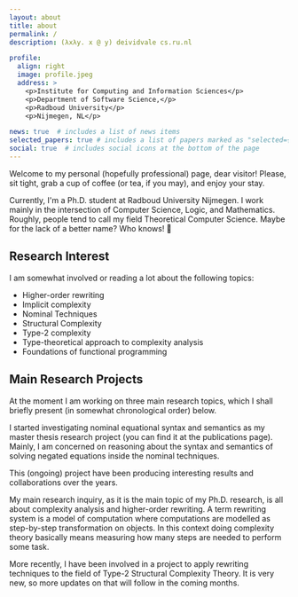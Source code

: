 ```yaml
---
layout: about
title: about
permalink: /
description: (λxλy. x @ y) deividvale cs.ru.nl

profile:
  align: right
  image: profile.jpeg
  address: >
    <p>Institute for Computing and Information Sciences</p>
    <p>Department of Software Science,</p>
    <p>Radboud University</p>
    <p>Nijmegen, NL</p>

news: true  # includes a list of news items
selected_papers: true # includes a list of papers marked as "selected={true}"
social: true  # includes social icons at the bottom of the page
---
```


<!-- Write your biography here. Tell the world about yourself. Link to your favorite [subreddit](http://reddit.com). You can put a picture in, too. The code is already in, just name your picture `prof_pic.jpg` and put it in the `img/` folder. -->
Welcome to my personal (hopefully professional) page, dear visitor!
Please, sit tight, grab a cup of coffee (or tea, if you may), and enjoy your stay.

Currently, I'm a Ph.D. student at Radboud University Nijmegen.
I work mainly in the intersection of Computer Science, Logic, and Mathematics.
Roughly, people tend to call my field Theoretical Computer Science.
Maybe for the lack of a better name? Who knows! 🧐

## Research Interest

I am somewhat involved or reading a lot about the following topics:

* Higher-order rewriting
* Implicit complexity
* Nominal Techniques
* Structural Complexity
* Type-2 complexity
* Type-theoretical approach to complexity analysis
* Foundations of functional programming

## Main Research Projects

At the moment I am working on three main research topics,
which I shall briefly present (in somewhat chronological order) below.

I started investigating nominal equational syntax and semantics
as my master thesis research project (you can find it at the publications page).
Mainly, I am concerned on reasoning about the syntax and semantics of
solving negated equations inside the nominal techniques.
<!-- TODO: Add a link to a project page for this project. -->
This (ongoing) project have been producing interesting results and collaborations over the years.

My main research inquiry, as it is the main topic of my Ph.D. research,
is all about complexity analysis and higher-order rewriting.
A term rewriting system is a model of computation
where computations are modelled as step-by-step transformation
on objects.
In this context doing complexity theory basically means
measuring how many steps are needed to perform some task.
<!-- TODO: Write a blog post about rewriting as a model of computation. -->

More recently, I have been involved in a project
to apply rewriting techniques to the field of Type-2 Structural Complexity Theory.
It is very new, so more updates on that will follow in the coming months.
